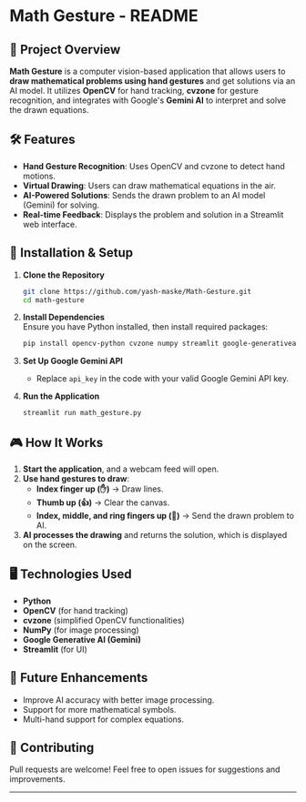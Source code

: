 # Math Gesture - README

## 📌 Project Overview
**Math Gesture** is a computer vision-based application that allows users to **draw mathematical problems using hand gestures** and get solutions via an AI model. It utilizes **OpenCV** for hand tracking, **cvzone** for gesture recognition, and integrates with Google's **Gemini AI** to interpret and solve the drawn equations.

## 🛠️ Features
- **Hand Gesture Recognition**: Uses OpenCV and cvzone to detect hand motions.
- **Virtual Drawing**: Users can draw mathematical equations in the air.
- **AI-Powered Solutions**: Sends the drawn problem to an AI model (Gemini) for solving.
- **Real-time Feedback**: Displays the problem and solution in a Streamlit web interface.

## 🔧 Installation & Setup
1. **Clone the Repository**  
   ```bash
   git clone https://github.com/yash-maske/Math-Gesture.git
   cd math-gesture
   ```

2. **Install Dependencies**  
   Ensure you have Python installed, then install required packages:
   ```bash
   pip install opencv-python cvzone numpy streamlit google-generativeai pillow
   ```

3. **Set Up Google Gemini API**  
   - Replace `api_key` in the code with your valid Google Gemini API key.

4. **Run the Application**  
   ```bash
   streamlit run math_gesture.py
   ```

## 🎮 How It Works
1. **Start the application**, and a webcam feed will open.
2. **Use hand gestures to draw**:
   - **Index finger up (✋)** → Draw lines.
   - **Thumb up (👍)** → Clear the canvas.
   - **Index, middle, and ring fingers up (🤟)** → Send the drawn problem to AI.
3. **AI processes the drawing** and returns the solution, which is displayed on the screen.

## 🖥️ Technologies Used
- **Python**
- **OpenCV** (for hand tracking)
- **cvzone** (simplified OpenCV functionalities)
- **NumPy** (for image processing)
- **Google Generative AI (Gemini)**
- **Streamlit** (for UI)

## 🚀 Future Enhancements
- Improve AI accuracy with better image processing.
- Support for more mathematical symbols.
- Multi-hand support for complex equations.

## 🤝 Contributing
Pull requests are welcome! Feel free to open issues for suggestions and improvements.


---

